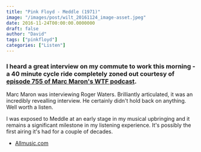 ```yaml
---
title: "Pink Floyd - Meddle (1971)"
image: "/images/post/wilt_20161124_image-asset.jpeg"
date: 2016-11-24T00:00:00.0000000
draft: false
author: "David"
tags: ["pinkfloyd"]
categories: ["Listen"]
---
```

### I heard a great interview on my commute to work this morning - a 40 minute cycle ride completely zoned out courtesy of [episode 755 of Marc Maron's WTF podcast](http://www.wtfpod.com/podcast/episode-755-roger-waters).

 Marc Maron was interviewing Roger Waters. Brilliantly articulated, it was an incredibly revealling interview. He certainly didn't hold back on anything. Well worth a listen. 

 I was exposed to Meddle at an early stage in my musical upbringing and it remains a significant milestone in my listening experience. It's possibly the first airing it's had for a couple of decades. 

-  [Allmusic.com](http://www.allmusic.com/album/meddle-mw0000650631)